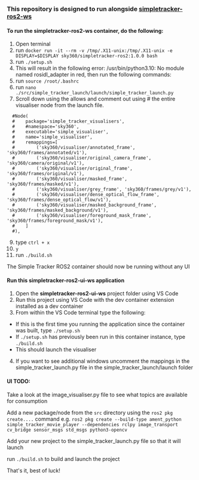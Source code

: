 ### This repository is designed to run alongside [simpletracker-ros2-ws](https://github.com/Sky360-Repository/simpletracker-ros2-ws)

#### To run the simpletracker-ros2-ws container, do the following:

1. Open terminal 
2. run `docker run -it --rm -v /tmp/.X11-unix:/tmp/.X11-unix -e DISPLAY=$DISPLAY sky360/simpletracker-ros2:1.0.0 bash`
3. run `./setup.sh`
4. This will result in the following error: /usr/bin/python3.10: No module named rosidl_adapter in red, then run the following commands:
5. run `source /root/.bashrc`
6. run `nano ./src/simple_tracker_launch/launch/simple_tracker_launch.py`
7. Scroll down using the allows and comment out using # the entire visualiser node from the launch file.
```
  #Node(
  #    package='simple_tracker_visualisers',
  #    #namespace='sky360',
  #    executable='simple_visualiser',
  #    name='simple_visualiser',
  #    remappings=[
  #        ('sky360/visualiser/annotated_frame', 'sky360/frames/annotated/v1'),
  #        ('sky360/visualiser/original_camera_frame', 'sky360/camera/original/v1'),
  #        ('sky360/visualiser/original_frame', 'sky360/frames/original/v1'),
  #        ('sky360/visualiser/masked_frame', 'sky360/frames/masked/v1'),
  #        ('sky360/visualiser/grey_frame', 'sky360/frames/grey/v1'),
  #        ('sky360/visualiser/dense_optical_flow_frame', 'sky360/frames/dense_optical_flow/v1'),
  #        ('sky360/visualiser/masked_background_frame', 'sky360/frames/masked_background/v1'),
  #        ('sky360/visualiser/foreground_mask_frame', 'sky360/frames/foreground_mask/v1'),                
  #    ]
  #),
  ```
9. type `ctrl + x`
10. `y`
11. run `./build.sh`

The Simple Tracker ROS2 container should now be running without any UI

#### Run this simpletracker-ros2-ui-ws application

1. Open the **simpletracker-ros2-ui-ws** project folder using VS Code
2. Run this project using VS Code with the dev container extension installed as a dev container
3. From within the VS Code terminal type the following:
 - If this is the first time you running the application since the container was built, type `./setup.sh`
 - If `./setup.sh` has previously been run in this container instance, type `./build.sh`
 - This should launch the visualiser
4. If you want to see additional windows uncomment the mappings in the simple_tracker_launch.py file in the simple_tracker_launch/launch folder

#### UI TODO:

Take a look at the image_visualiser.py file to see what topics are available for consumption

Add a new package/node from the `src` directory using the `ros2 pkg create....` command e.g. `ros2 pkg create --build-type ament_python simple_tracker_movie_player --dependencies rclpy image_transport cv_bridge sensor_msgs std_msgs python3-opencv`

Add your new project to the simple_tracker_launch.py file so that it will launch

run `./build.sh` to build and launch the project

That's it, best of luck!